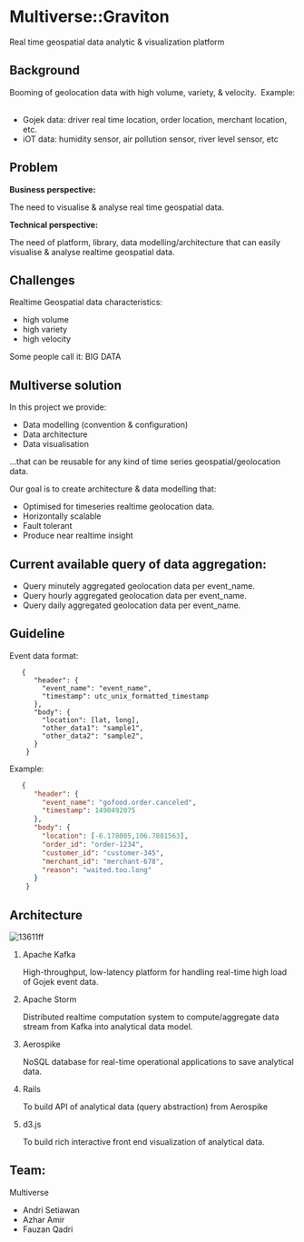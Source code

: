 Multiverse::Graviton
====

Real time geospatial data analytic & visualization platform

## Background
Booming of geolocation data with high volume, variety, & velocity. 
Example: 
     
- Gojek data: driver real time location, order location, merchant location, etc.
- iOT data: humidity sensor, air pollution sensor, river level sensor, etc

## Problem

**Business perspective:**

The need to visualise & analyse real time geospatial data.

**Technical perspective:**

The need of platform, library, data modelling/architecture that can easily visualise & analyse realtime geospatial data.

## Challenges
Realtime Geospatial data characteristics:

- high volume
- high variety
- high velocity

Some people call it: BIG DATA

## Multiverse solution
In this project we provide:

- Data modelling (convention & configuration)
- Data architecture
- Data visualisation

...that can be reusable for any kind of time series geospatial/geolocation data.

Our goal is to create architecture & data modelling that:
- Optimised for timeseries realtime geolocation data.
- Horizontally scalable
- Fault tolerant
- Produce near realtime insight

## Current available query of data aggregation:
- Query minutely aggregated geolocation data per event_name.
- Query hourly aggregated geolocation data per event_name.
- Query daily aggregated geolocation data per event_name.

## Guideline

Event data format:

```
   {
      "header": {
        "event_name": "event_name",
        "timestamp": utc_unix_formatted_timestamp
      },
      "body": {
        "location": [lat, long],
        "other_data1": "sample1",
        "other_data2": "sample2",
      }
    }
```

Example:
```json
   {
      "header": {
        "event_name": "gofood.order.canceled",
        "timestamp": 1490492075
      },
      "body": {
        "location": [-6.178005,106.7881563],
        "order_id": "order-1234",
        "customer_id": "customer-345",
        "merchant_id": "merchant-678",
        "reason": "waited.too.long"
      }
    }
```


## Architecture

![13611ff](https://cloud.githubusercontent.com/assets/176688/24320758/3dbc6ea2-116e-11e7-931f-ac1cfe829d1a.png)


1. Apache Kafka

    High-throughput, low-latency platform for handling real-time high load of Gojek event data.

2. Apache Storm

    Distributed realtime computation system to compute/aggregate data stream from Kafka into analytical data model.

3. Aerospike

    NoSQL database for real-time operational applications to save analytical data.

4. Rails

    To build API of analytical data (query abstraction) from Aerospike

5. d3.js

    To build rich interactive front end visualization of analytical data.



## Team:
Multiverse

- Andri Setiawan
- Azhar Amir
- Fauzan Qadri
